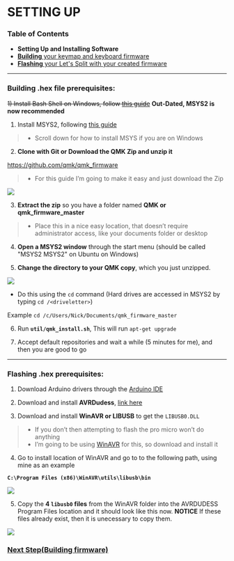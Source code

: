 # SETTING UP

### Table of Contents

- **Setting Up and Installing Software**
- [**Building** your keymap and keyboard firmware](https://github.com/CampAsAChamp/LetsSplitWindowsGuide/blob/master/Building%20Firmware.md)
- [**Flashing** your Let's Split with your created firmware](https://github.com/CampAsAChamp/LetsSplitWindowsGuide/blob/master/Flashing%20Firmware.md) 

---

### Building .hex file prerequisites:



~~1) Install Bash Shell on Windows, follow [this guide](http://www.howtogeek.com/249966/how-to-install-and-use-the-linux-bash-shell-on-windows-10/)~~ **Out-Dated, MSYS2 is now recommended**

1) Install MSYS2, following [this guide](https://docs.qmk.fm/install-build-tools)
> * Scroll down for how to install MSYS if you are on Windows


2) **Clone with Git or Download the QMK Zip and unzip it** 

https://github.com/qmk/qmk_firmware 
> * For this guide I’m going to make it easy and just download the Zip 

![](http://i.imgur.com/v3sh3XQ.png)
      
3) **Extract the zip** so you have a folder named **QMK or qmk_firmware_master**
> * Place this in a nice easy location, that doesn’t require administrator access, like your documents folder or desktop

4) **Open a MSYS2 window** through the start menu (should be called "MSYS2 MSYS2" on Ubuntu on Windows)

5) **Change the directory to your QMK copy**, which you just unzipped.

![](https://i.imgur.com/Yolz2bJ.png)

* Do this using the `cd` command (Hard drives are accessed in MSYS2 by typing `cd /<driveletter>`)

Example `cd /c/Users/Nick/Documents/qmk_firmware_master`

6) Run **`util/qmk_install.sh`**, This will run `apt-get upgrade`

7) Accept default repositories and wait a while (5 minutes for me), and then you are good to go

---

### Flashing .hex prerequisites:

1) Download Arduino drivers through the [Arduino IDE](https://www.arduino.cc/en/Main/Software)

2) Download and install **AVRDudess**, [link here](http://blog.zakkemble.co.uk/avrdudess-a-gui-for-avrdude/)

3) Download and install **WinAVR or LIBUSB** to get the `LIBUSB0.DLL`
> * If you don’t then attempting to flash the pro micro won’t do anything     
> * I’m going to be using [WinAVR](http://winavr.sourceforge.net/index.html) for this, so download and install it

4) Go to install location of WinAVR and go to to the following path, using mine as an example 

**`C:\Program Files (x86)\WinAVR\utils\libusb\bin`**

![](http://i.imgur.com/0QiBvd0.png)

5) Copy the **4 `libusb0` files** from the WinAVR folder into the AVRDUDESS Program Files location and it should look like this now.
**NOTICE** If these files already exist, then it is unecessary to copy them.

![](http://i.imgur.com/JPpaRmA.png)

### [Next Step(Building firmware)](https://github.com/CampAsAChamp/LetsSplitWindowsGuide/blob/master/Building%20Firmware.md)
